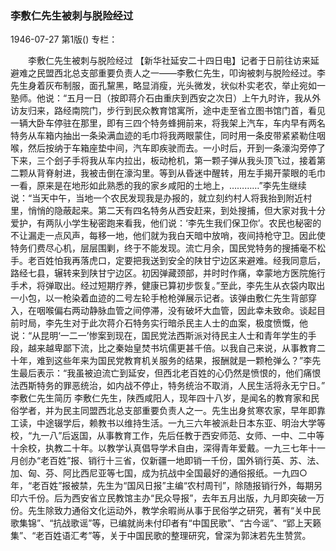 ### 李敷仁先生被刺与脱险经过

1946-07-27
第1版()
专栏：

　　李敷仁先生被刺与脱险经过
    【新华社延安二十四日电】记者于日前往访来延避难之民盟西北总支部重要负责人之一——李敷仁先生，叩询被刺与脱险经过。李先生身着灰布制服，面孔黧黑，略显消瘦，光头微发，状似朴实老农，举止宛如一塾师。他说：“五月一日（按即蒋介石由重庆到西安之次日）上午九时许，我从外访友归来，路经南院门，步行到民众教育馆寓所，途中走至省立图书馆门首，看见一辆大卧车停驻在那里，即有三四个特务蜂拥前来，将我架上汽车，车内早有两名特务从车箱内抽出一条染满血迹的毛巾将我两眼蒙住，同时用一条皮带紧紧勒住咽喉，然后按纳于车箱座垫中间，汽车即疾驶而去。一小时后，开到一条濠沟旁停了下来，三个刽子手将我从车内拉出，板动枪机，第一颗子弹从我头顶飞过，接着第二颗从背脊射进，我被击倒在濠沟里。等到从昏迷中醒转，用左手揭开蒙眼的毛巾一看，原来是在地形如此熟悉的我的家乡咸阳的土地上，…………”李先生继续说：“当天中午，当地一个农民发现我是办报的，就立刻约村人将我抬到附近村里，悄悄的隐蔽起来。第二天有四名特务从西安赶来，到处搜捕，但大家对我十分爱护，有两队小学生秘密跑来看我，他们说：‘李先生我们保卫你’。农民也秘密的不让漏走一点风声，每移一地，他们就为我白天暗中放哨，夜间持枪守卫。因此使特务们费尽心机，层层围剿，终于不能发现。流亡月余，国民党特务的搜捕毫不松手。老百姓怕我再落虎口，定要把我送到安全的陕甘宁边区来避难。经我同意后，路经七县，辗转来到陕甘宁边区。初因弹藏颈部，并时时作痛，幸蒙地方医院施行手术，将弹取出。经过短期疗养，健康已算初步恢复。”至此，李先生从衣袋内取出一小包，以一枪染着血迹的二号左轮手枪枪弹展示记者。该弹由敷仁先生背部穿入，在咽喉偏右两动静脉血管之间停滞，没有破坏大血管，因此幸未致命。谈起目前时局，李先生对于此次蒋介石特务实行暗杀民主人士的血案，极度愤慨，他说：“从昆明‘一二一’惨案到现在，国民党法西斯派对待民主人士和青年学生的手段，越来越卑鄙下流，比之秦始皇焚书坑儒更甚千倍。以我自己来说，从事教育二十年，难到这些年来为国民党教育机关服务的结果，报酬就是一颗枪弹么？”李先生最后表示：“我虽被迫流亡到延安，但西北老百姓的心仍然是愤恨的，他们痛恨法西斯特务的罪恶统治，如内战不停止，特务统治不取消，人民生活将永无宁日。”
            李敷仁先生简历
    李敷仁先生，陕西咸阳人，现年四十八岁，是闻名的教育家和民俗学者，并为民主同盟西北总支部重要负责人之一。先生出身贫寒农家，早年即靠工读，中途辍学后，赖教书以维持生活。一九三六年被派赴日本东亚、明治大学等校，“九一八”后返国，从事教育工作，先后任教于西安师范、女师、一中、二中等十余校，执教二十年。以教学认真倡导学术自由，深得青年爱戴。一九三七年十一月创办“老百姓”报、销行十三省，仅新疆一地即销一千份，国外销行英、苏、法、加、匈、芬、阿比西尼亚等七国，成为抗战中全国最好的通俗报纸。一九四○年，“老百姓”报被禁，先生为“国风日报”主编“农村周刊”，除随报销行外，每期另印六千份。后为西安省立民教馆主办“民众导报”，去年五月出版，九月即突破一万份。先生除致力通俗文化运动外，教学余暇尚从事于民俗学之研究，著有“关中民歌集锦”、“抗战歌谣”等，已编就尚未付印者有“中国民歌”、“古今谣”、“郢上天籁集”、“老百姓语汇考”等，关于中国民歌的整理研究，曾深为郭沫若先生赞赏。
